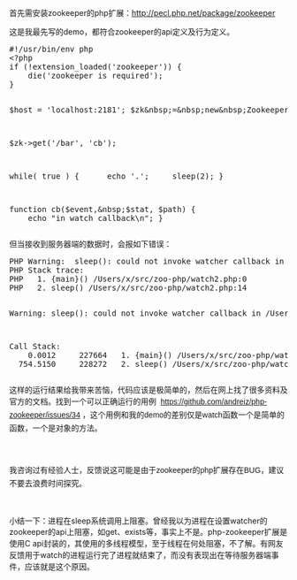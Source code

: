 <p>首先需安装zookeeper的php扩展：<a href="http://pecl.php.net/package/zookeeper" target="_blank">http://pecl.php.net/package/zookeeper</a>&nbsp;</p>
<p>这是我最先写的demo，都符合zookeeper的api定义及行为定义。</p>
<pre class="brush:php;toolbar:false">#!/usr/bin/env&nbsp;php
&lt;?php
if&nbsp;(!extension_loaded('zookeeper'))&nbsp;{
&nbsp;&nbsp;&nbsp;&nbsp;die('zookeeper&nbsp;is&nbsp;required');
}

$host&nbsp;=&nbsp;'localhost:2181';
$zk&nbsp;=&nbsp;new&nbsp;Zookeeper($host);

$zk-&gt;get('/bar',&nbsp;'cb');

while(&nbsp;true&nbsp;)&nbsp;{&nbsp;
&nbsp;&nbsp;&nbsp;&nbsp;echo&nbsp;'.';
&nbsp;&nbsp;&nbsp;&nbsp;sleep(2);
}

function&nbsp;cb($event,&nbsp;$stat,&nbsp;$path)
{
&nbsp;&nbsp;&nbsp;&nbsp;echo&nbsp;"in&nbsp;watch&nbsp;callback\n";
}</pre>
<p>但当接收到服务器端的数据时，会报如下错误：</p>
<pre class="brush:plain;toolbar:false">PHP&nbsp;Warning:&nbsp;&nbsp;sleep():&nbsp;could&nbsp;not&nbsp;invoke&nbsp;watcher&nbsp;callback&nbsp;in&nbsp;/Users/x/src/zoo-php/watch2.php&nbsp;on&nbsp;line&nbsp;14
PHP&nbsp;Stack&nbsp;trace:
PHP&nbsp;&nbsp;&nbsp;1.&nbsp;{main}()&nbsp;/Users/x/src/zoo-php/watch2.php:0
PHP&nbsp;&nbsp;&nbsp;2.&nbsp;sleep()&nbsp;/Users/x/src/zoo-php/watch2.php:14

Warning:&nbsp;sleep():&nbsp;could&nbsp;not&nbsp;invoke&nbsp;watcher&nbsp;callback&nbsp;in&nbsp;/Users/x/src/zoo-php/watch2.php&nbsp;on&nbsp;line&nbsp;14

Call&nbsp;Stack:
&nbsp;&nbsp;&nbsp;&nbsp;0.0012&nbsp;&nbsp;&nbsp;&nbsp;&nbsp;227664&nbsp;&nbsp;&nbsp;1.&nbsp;{main}()&nbsp;/Users/x/src/zoo-php/watch2.php:0
&nbsp;&nbsp;754.5150&nbsp;&nbsp;&nbsp;&nbsp;&nbsp;228272&nbsp;&nbsp;&nbsp;2.&nbsp;sleep()&nbsp;/Users/x/src/zoo-php/watch2.php:14</pre>
<p>这样的运行结果给我带来苦恼，代码应该是极简单的，然后在网上找了很多资料及官方的文档。找到一个可以正确运行的用例 &nbsp;<span style="font-family:'宋体', 'sans serif', tahoma, verdana, helvetica;line-height:24px;"><a href="https://github.com/andreiz/php-zookeeper/issues/34" target="_blank">https://github.com/andreiz/php-zookeeper/issues/34</a>&nbsp;，这个用例和我的demo的差别仅是watch函数一个是简单的函数，一个是对象的方法。</span></p>
<p><span style="font-family:'宋体', 'sans serif', tahoma, verdana, helvetica;line-height:24px;"><br></span></p>
<p><span style="font-family:'宋体', 'sans serif', tahoma, verdana, helvetica;line-height:24px;">我咨询过有经验人士，反馈说这可能是由于zookeeper的php扩展存在BUG，建议不要去浪费时间探究。</span><br></p>
<p><span style="font-family:'宋体', 'sans serif', tahoma, verdana, helvetica;line-height:24px;"></span></p>
<p><br></p>
<p>小结一下：进程在sleep系统调用上阻塞。曾经我以为进程在设置watcher的zookeeper的api上阻塞，如get、exists等，事实上不是。<span style="line-height:1.5;">php-zookeeper扩展是使用C api封装的，其使用的多线程模型，至于线程在何处阻塞，不了解。有网友反馈用于watch的进程运行完了进程就结束了，而没有表现出在等待服务器端事件，应该就是这个原因。</span></p>
<p><span style="line-height:1.5;"><br></span></p>
<p><br></p>
